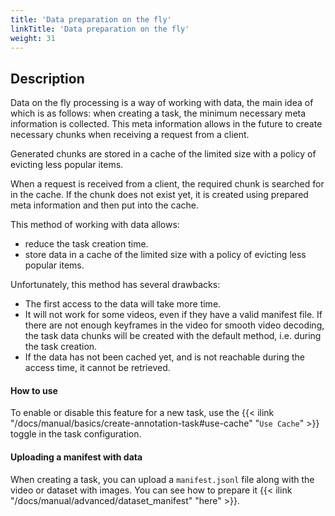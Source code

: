 ```yaml
---
title: 'Data preparation on the fly'
linkTitle: 'Data preparation on the fly'
weight: 31
---
```


<!--lint disable heading-style-->

## Description

Data on the fly processing is a way of working with data, the main idea of which is as follows: when creating a task,
the minimum necessary meta information is collected. This meta information allows in the future to create necessary
chunks when receiving a request from a client.

Generated chunks are stored in a cache of the limited size with a policy of evicting less popular items.

When a request is received from a client, the required chunk is searched for in the cache. If the chunk does not exist
yet, it is created using prepared meta information and then put into the cache.

This method of working with data allows:

- reduce the task creation time.
- store data in a cache of the limited size with a policy of evicting less popular items.

Unfortunately, this method has several drawbacks:
- The first access to the data will take more time.
- It will not work for some videos, even if they have a valid manifest file.
  If there are not enough keyframes in the video for smooth video decoding,
  the task data chunks will be created with the default method, i.e. during the task creation.
- If the data has not been cached yet, and is not reachable during the access time,
  it cannot be retrieved.

#### How to use

To enable or disable this feature for a new task, use the
{{< ilink "/docs/manual/basics/create-annotation-task#use-cache" "`Use Cache`" >}}
toggle in the task configuration.

#### Uploading a manifest with data

When creating a task, you can upload a `manifest.jsonl` file along with the video or dataset with images.
You can see how to prepare it {{< ilink "/docs/manual/advanced/dataset_manifest" "here" >}}.

